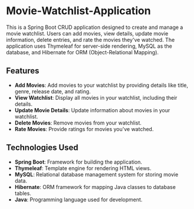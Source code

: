 # Movie-Watchlist-Application

This is a Spring Boot CRUD application designed to create and manage a movie watchlist. Users can add movies, view details, update movie information, delete entries, and rate the movies they've watched. The application uses Thymeleaf for server-side rendering, MySQL as the database, and Hibernate for ORM (Object-Relational Mapping).

## Features

- **Add Movies**: Add movies to your watchlist by providing details like title, genre, release date, and rating.
- **View Watchlist**: Display all movies in your watchlist, including their details.
- **Update Movie Details**: Update information about movies in your watchlist.
- **Delete Movies**: Remove movies from your watchlist.
- **Rate Movies**: Provide ratings for movies you've watched.

## Technologies Used

- **Spring Boot**: Framework for building the application.
- **Thymeleaf**: Template engine for rendering HTML views.
- **MySQL**: Relational database management system for storing movie data.
- **Hibernate**: ORM framework for mapping Java classes to database tables.
- **Java**: Programming language used for development.
